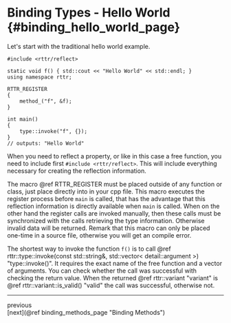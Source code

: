 Binding Types - Hello World  {#binding_hello_world_page}
===========================
Let's start with the traditional hello world example.

~~~~{.cpp}
#include <rttr/reflect>

static void f() { std::cout << "Hello World" << std::endl; }
using namespace rttr;

RTTR_REGISTER
{
    method_("f", &f);
}
  
int main()
{
    type::invoke("f", {});
}
// outputs: "Hello World"
~~~~

When you need to reflect a property, or like in this case a free function, you need to include first `#include <rttr/reflect>`. 
This will include everything necessary for creating the reflection information. 

The macro @ref RTTR_REGISTER must be placed outside of any function or class, just place directly into in your cpp file.
This macro executes the register process before `main` is called, 
that has the advantage that this reflection information is directly available when `main` is called.
When on the other hand the register calls are invoked manually, then these calls must be synchronized with the calls retrieving the type information.
Otherwise invalid data will be returned. Remark that this macro can only be placed one-time in a source file, otherwise you will get an compile error.

The shortest way to invoke the function `f()` is to call @ref rttr::type::invoke(const std::string&, std::vector< detail::argument >) "type::invoke()".
It requires the exact name of the free function and a vector of arguments. 
You can check whether the call was successful with checking the return value. 
When the returned @ref rttr::variant "variant" is @ref rttr::variant::is_valid() "valid" the call was successful, otherwise not.

<hr>

<div class="btn btn-default" disabled="true">previous</div><div class="btn btn-default">[next](@ref binding_methods_page "Binding Methods")</div>
